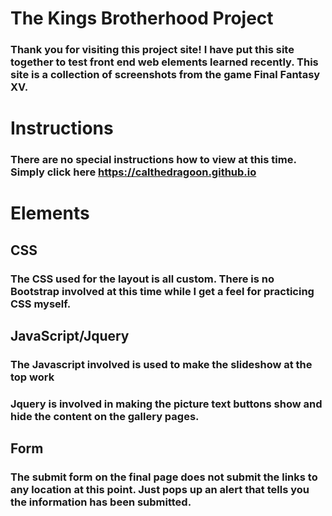 # The Kings Brotherhood Project
###  Thank you for visiting this project site! I have put this site together to test front end web elements learned recently. This site is a collection of screenshots from the game Final Fantasy XV.


# Instructions
### There are no special instructions how to view at this time. Simply click here https://calthedragoon.github.io



# Elements
## CSS
### The CSS used for the layout is all custom. There is no Bootstrap involved at this time while I get a feel for practicing CSS myself.



## JavaScript/Jquery
### The Javascript involved is used to make the slideshow at the top work
### Jquery is involved in making the picture text buttons show and hide the content on the gallery pages.



## Form
### The submit form on the final page does not submit the links to any location at this point. Just pops up an alert that tells you the information has been submitted.
